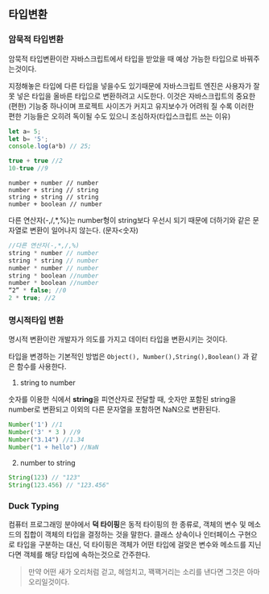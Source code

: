 ## 타입변환

### 암묵적 타입변환

암묵적 타입변환이란 자바스크립트에서 타입을 받았을 때 예상 가능한 타입으로 바꿔주는것이다.

지정해놓은 타입에 다른 타입을 넣을수도 있기때문에 자바스크립트 엔진은 사용자가 잘못 넣은 타입을 올바른 타입으로 변환하려고 시도한다. 이것은 자바스크립트의 중요한(편한) 기능중 하나이며 프로젝트 사이즈가 커지고 유지보수가 어려워 질 수록 이러한 편한 기능들은 오히려 독이될 수도 있으니 조심하자(타입스크립트 쓰는 이유)

```javascript
let a= 5;
let b= '5';
console.log(a*b) // 25;

true + true //2
10-true //9

```

```
number + number // number
number + string // string
string + string // string
number + boolean // number
```

다른 연산자(-,/,*,%)는 number형이 string보다 우선시 되기 때문에 더하기와 같은 문자열로 변환이 일어나지 않는다. (문자<숫자)

```js
//다른 연산자(-,*,/,%)
string * number // number
string * string // number
number * number // number
string * boolean //number
number * boolean //number
“2” * false; //0
2 * true; //2
```

### 명시적타입 변환

명시적 변환이란 개발자가 의도를 가지고 데이터 타입을 변환시키는 것이다.

타입을 변경하는 기본적인 방법은 `Object(), Number(),String(),Boolean()` 과 같은 함수를 사용한다.


1. string to number

숫자를 이용한 식에서 **string**을 피연산자로 전달할 때, 숫자만 포함된 string을 number로 변환되고 이외의 다른 문자열을 포함하면 NaN으로 변환된다.

```javascript
Number('1') //1
Number('3' * 3 ) //9
Number("3.14") //1.34
Number("1 + hello") //NaN
```


2. number to string

```javascript
String(123) // "123"
String(123.456) // "123.456"

```

### Duck Typing

컴퓨터 프로그래밍 분야에서 **덕 타이핑**은 동적 타이핑의 한 종류로, 객체의 변수 및 메소드의 집합이 객체의 타입을 결정하는 것을 말한다.   클래스 상속이나 인터페이스 구현으로 타입을 구분하는 대신, 덕 타이핑은 객체가 어떤 타입에 걸맞은 변수와 메소드를 지닌다면 객체를 해당 타입에 속하는것으로 간주한다.

> 만약 어떤 새가 오리처럼 걷고, 헤엄치고, 꽥꽥거리는 소리를 낸다면 그것은 아마 오리일것이다.

